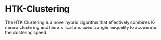 # HTK-Clustering
  The HTK Clustering is a novel hybrid algorithm that effectively combines K-means clustering and hierarchical and uses triangle inequality to accelerate the clustering speed.
